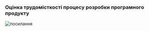### Оцінка трудомісткості процесу розробки програмного продукту
![посилання](https://docs.google.com/spreadsheets/d/1-kfLH2VDKGFRccdEY_QR1U6LjztrNBpv1LyLwNf-V_A/edit#gid=0)
